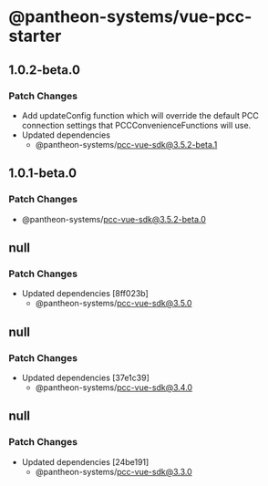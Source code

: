 # @pantheon-systems/vue-pcc-starter

## 1.0.2-beta.0

### Patch Changes

- Add updateConfig function which will override the default PCC connection
  settings that PCCConvenienceFunctions will use.
- Updated dependencies
  - @pantheon-systems/pcc-vue-sdk@3.5.2-beta.1

## 1.0.1-beta.0

### Patch Changes

- @pantheon-systems/pcc-vue-sdk@3.5.2-beta.0

## null

### Patch Changes

- Updated dependencies [8ff023b]
  - @pantheon-systems/pcc-vue-sdk@3.5.0

## null

### Patch Changes

- Updated dependencies [37e1c39]
  - @pantheon-systems/pcc-vue-sdk@3.4.0

## null

### Patch Changes

- Updated dependencies [24be191]
  - @pantheon-systems/pcc-vue-sdk@3.3.0
